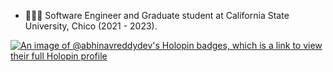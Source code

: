 
<!-- <h1 align="center">I believe, so can you! ✊🏻</h1> -->
<!-- <h3 align="center">I love to write code, if it's JS, then I can do it all day and all night.</h3> -->

<!-- <p align="left"> <img src="https://komarev.com/ghpvc/?username=abhinavreddy-dev" alt="abhinavreddy-dev" /> </p> -->

- 👨🏻‍💻 Software Engineer and Graduate student at California State University, Chico (2021 - 2023).


[![An image of @abhinavreddydev's Holopin badges, which is a link to view their full Holopin profile](https://holopin.me/abhinavreddydev)](https://holopin.io/@abhinavreddydev)


<!-- - © I'm an entreprenuer now! [Skill-EX](https://skillxploration.com) -->

<!-- - 🔭 I’m currently working on **My new portfolio site design** -->

<!-- - 🌱 I’m currently learning **TypeScript** -->

<!-- - 👨🏻‍🎨 I love the idea behind the use of **Design Thinking for UI and UX**. -->

<!-- - 👯 I’m looking to collaborate on **ReactJs, React-Native, Redux & ExpressJs. (Anything JS and Python works with me)** -->

<!-- - 👨‍💻 Visit my portfolio website which was also my first project to learn **HTML and CSS** at [Abhinav Reddy](https://abhinavreddy.dev) -->

<!-- - 📝 I like to write articles [https://dev.to/abhinavreddy](https://dev.to/abhinavreddy), I think I should get serious about this now. -->

<!-- - 💬 Ask me about **JavaScript, Python, React, Design Thinking, UI and UX** -->

<!-- - 🚣🏻‍♂️ 🏃🏻‍♂️ I like to **row** and **run**. -->

<!-- - 📫 How to reach me **abhinavreddy.dev@gmail.com** -->



<!--### Blogs posts-->
<!-- BLOG-POST-LIST:START -->
<!-- BLOG-POST-LIST:END -->
<!-- 
<p align="left"> 
<h3 align="left">Connect with me:</h3>
<a href="https://dev.to/abhinavreddy" target="blank"><img align="center" src="https://cdn.jsdelivr.net/npm/simple-icons@3.0.1/icons/dev-dot-to.svg" alt="abhinavreddy" height="50" width="80" /></a>
<a href="https://linkedin.com/in/abhinav-reddy-6397b9156" target="blank"><img align="center" src="https://cdn.jsdelivr.net/npm/simple-icons@3.0.1/icons/linkedin.svg" alt="abhinav-reddy-6397b9156" height="30" width="40" /></a>
<a href="https://instagram.com/_reddy_abhinav" target="blank"><img align="center" src="https://cdn.jsdelivr.net/npm/simple-icons@3.0.1/icons/instagram.svg" alt="_reddy_abhinav" height="30" width="40" /></a>
<a href="https://medium.com/@abhinavreddy9681" target="blank"><img align="center" src="https://cdn.jsdelivr.net/npm/simple-icons@3.0.1/icons/medium.svg" alt="@abhinavreddy9681" height="30" width="40" /></a>
<a href="https://www.hackerrank.com/abhinavreddy9681" target="blank"><img align="center" src="https://cdn.jsdelivr.net/npm/simple-icons@3.0.1/icons/hackerrank.svg" alt="abhinavreddy9681" height="30" width="40" /></a>
</p>

<p><img align="left" src="https://github-readme-stats.vercel.app/api/top-langs/?username=abhinavreddy-dev&layout=compact" alt="abhinavreddy-dev" /></p>
<p>&nbsp;<img align="center" src="https://github-readme-stats.vercel.app/api?username=abhinavreddy-dev&show_icons=true" alt="abhinavreddy-dev" /></p>
 -->
